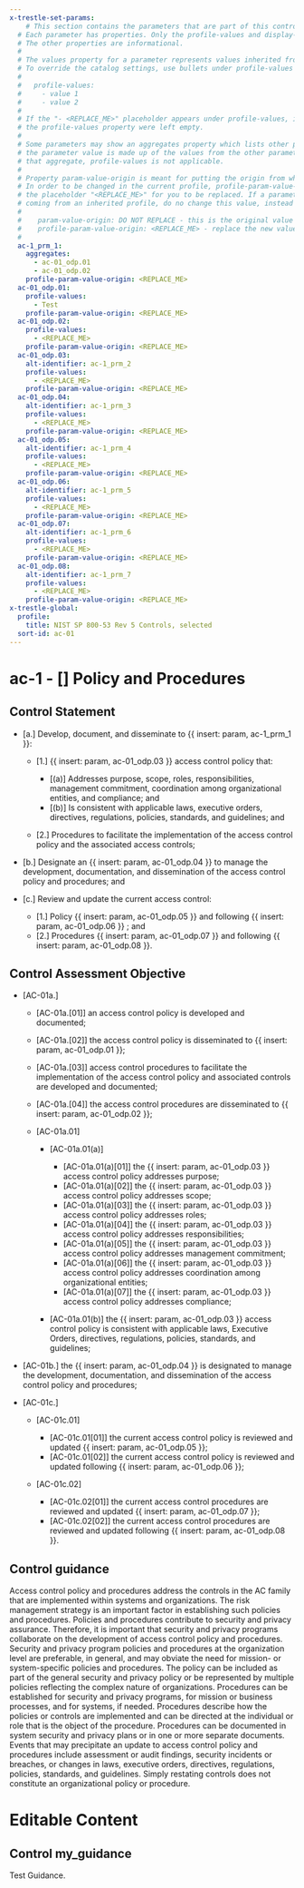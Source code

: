```yaml
---
x-trestle-set-params:
    # This section contains the parameters that are part of this control.
  # Each parameter has properties. Only the profile-values and display-name properties are editable.
  # The other properties are informational.
  #
  # The values property for a parameter represents values inherited from the OSCAL catalog.
  # To override the catalog settings, use bullets under profile-values as shown below:
  #
  #   profile-values:
  #     - value 1
  #     - value 2
  #
  # If the "- <REPLACE_ME>" placeholder appears under profile-values, it is the same as if
  # the profile-values property were left empty.
  #
  # Some parameters may show an aggregates property which lists other parameters. This means
  # the parameter value is made up of the values from the other parameters. For parameters
  # that aggregate, profile-values is not applicable.
  #
  # Property param-value-origin is meant for putting the origin from where that parameter comes from.
  # In order to be changed in the current profile, profile-param-value-origin property will be displayed with
  # the placeholder "<REPLACE_ME>" for you to be replaced. If a parameter already has a param-value-origin
  # coming from an inherited profile, do no change this value, instead use profile-param-value-origin as follows:
  #
  #    param-value-origin: DO NOT REPLACE - this is the original value
  #    profile-param-value-origin: <REPLACE_ME> - replace the new value required HERE
  #
  ac-1_prm_1:
    aggregates:
      - ac-01_odp.01
      - ac-01_odp.02
    profile-param-value-origin: <REPLACE_ME>
  ac-01_odp.01:
    profile-values:
      - Test
    profile-param-value-origin: <REPLACE_ME>
  ac-01_odp.02:
    profile-values:
      - <REPLACE_ME>
    profile-param-value-origin: <REPLACE_ME>
  ac-01_odp.03:
    alt-identifier: ac-1_prm_2
    profile-values:
      - <REPLACE_ME>
    profile-param-value-origin: <REPLACE_ME>
  ac-01_odp.04:
    alt-identifier: ac-1_prm_3
    profile-values:
      - <REPLACE_ME>
    profile-param-value-origin: <REPLACE_ME>
  ac-01_odp.05:
    alt-identifier: ac-1_prm_4
    profile-values:
      - <REPLACE_ME>
    profile-param-value-origin: <REPLACE_ME>
  ac-01_odp.06:
    alt-identifier: ac-1_prm_5
    profile-values:
      - <REPLACE_ME>
    profile-param-value-origin: <REPLACE_ME>
  ac-01_odp.07:
    alt-identifier: ac-1_prm_6
    profile-values:
      - <REPLACE_ME>
    profile-param-value-origin: <REPLACE_ME>
  ac-01_odp.08:
    alt-identifier: ac-1_prm_7
    profile-values:
      - <REPLACE_ME>
    profile-param-value-origin: <REPLACE_ME>
x-trestle-global:
  profile:
    title: NIST SP 800-53 Rev 5 Controls, selected
  sort-id: ac-01
---
```


# ac-1 - \[\] Policy and Procedures

## Control Statement

- \[a.\] Develop, document, and disseminate to {{ insert: param, ac-1_prm_1 }}:

  - \[1.\]  {{ insert: param, ac-01_odp.03 }} access control policy that:

    - \[(a)\] Addresses purpose, scope, roles, responsibilities, management commitment, coordination among organizational entities, and compliance; and
    - \[(b)\] Is consistent with applicable laws, executive orders, directives, regulations, policies, standards, and guidelines; and

  - \[2.\] Procedures to facilitate the implementation of the access control policy and the associated access controls;

- \[b.\] Designate an {{ insert: param, ac-01_odp.04 }} to manage the development, documentation, and dissemination of the access control policy and procedures; and

- \[c.\] Review and update the current access control:

  - \[1.\] Policy {{ insert: param, ac-01_odp.05 }} and following {{ insert: param, ac-01_odp.06 }} ; and
  - \[2.\] Procedures {{ insert: param, ac-01_odp.07 }} and following {{ insert: param, ac-01_odp.08 }}.

## Control Assessment Objective

- \[AC-01a.\]

  - \[AC-01a.[01]\] an access control policy is developed and documented;
  - \[AC-01a.[02]\] the access control policy is disseminated to {{ insert: param, ac-01_odp.01 }};
  - \[AC-01a.[03]\] access control procedures to facilitate the implementation of the access control policy and associated controls are developed and documented;
  - \[AC-01a.[04]\] the access control procedures are disseminated to {{ insert: param, ac-01_odp.02 }};
  - \[AC-01a.01\]

    - \[AC-01a.01(a)\]

      - \[AC-01a.01(a)[01]\] the {{ insert: param, ac-01_odp.03 }} access control policy addresses purpose;
      - \[AC-01a.01(a)[02]\] the {{ insert: param, ac-01_odp.03 }} access control policy addresses scope;
      - \[AC-01a.01(a)[03]\] the {{ insert: param, ac-01_odp.03 }} access control policy addresses roles;
      - \[AC-01a.01(a)[04]\] the {{ insert: param, ac-01_odp.03 }} access control policy addresses responsibilities;
      - \[AC-01a.01(a)[05]\] the {{ insert: param, ac-01_odp.03 }} access control policy addresses management commitment;
      - \[AC-01a.01(a)[06]\] the {{ insert: param, ac-01_odp.03 }} access control policy addresses coordination among organizational entities;
      - \[AC-01a.01(a)[07]\] the {{ insert: param, ac-01_odp.03 }} access control policy addresses compliance;

    - \[AC-01a.01(b)\] the {{ insert: param, ac-01_odp.03 }} access control policy is consistent with applicable laws, Executive Orders, directives, regulations, policies, standards, and guidelines;

- \[AC-01b.\] the {{ insert: param, ac-01_odp.04 }} is designated to manage the development, documentation, and dissemination of the access control policy and procedures;

- \[AC-01c.\]

  - \[AC-01c.01\]

    - \[AC-01c.01[01]\] the current access control policy is reviewed and updated {{ insert: param, ac-01_odp.05 }};
    - \[AC-01c.01[02]\] the current access control policy is reviewed and updated following {{ insert: param, ac-01_odp.06 }};

  - \[AC-01c.02\]

    - \[AC-01c.02[01]\] the current access control procedures are reviewed and updated {{ insert: param, ac-01_odp.07 }};
    - \[AC-01c.02[02]\] the current access control procedures are reviewed and updated following {{ insert: param, ac-01_odp.08 }}.

## Control guidance

Access control policy and procedures address the controls in the AC family that are implemented within systems and organizations. The risk management strategy is an important factor in establishing such policies and procedures. Policies and procedures contribute to security and privacy assurance. Therefore, it is important that security and privacy programs collaborate on the development of access control policy and procedures. Security and privacy program policies and procedures at the organization level are preferable, in general, and may obviate the need for mission- or system-specific policies and procedures. The policy can be included as part of the general security and privacy policy or be represented by multiple policies reflecting the complex nature of organizations. Procedures can be established for security and privacy programs, for mission or business processes, and for systems, if needed. Procedures describe how the policies or controls are implemented and can be directed at the individual or role that is the object of the procedure. Procedures can be documented in system security and privacy plans or in one or more separate documents. Events that may precipitate an update to access control policy and procedures include assessment or audit findings, security incidents or breaches, or changes in laws, executive orders, directives, regulations, policies, standards, and guidelines. Simply restating controls does not constitute an organizational policy or procedure.

# Editable Content

<!-- Make additions and edits below -->
<!-- The above represents the contents of the control as received by the profile, prior to additions. -->
<!-- If the profile makes additions to the control, they will appear below. -->
<!-- The above markdown may not be edited but you may edit the content below, and/or introduce new additions to be made by the profile. -->
<!-- If there is a yaml header at the top, parameter values may be edited. Use --set-parameters to incorporate the changes during assembly. -->
<!-- The content here will then replace what is in the profile for this control, after running profile-assemble. -->
<!-- The current profile has no added parts for this control, but you may add new ones here. -->
<!-- Each addition must have a heading either of the form ## Control my_addition_name -->
<!-- or ## Part a. (where the a. refers to one of the control statement labels.) -->
<!-- "## Control" parts are new parts added after the statement part. -->
<!-- "## Part" parts are new parts added into the top-level statement part with that label. -->
<!-- Subparts may be added with nested hash levels of the form ### My Subpart Name -->
<!-- underneath the parent ## Control or ## Part being added -->
<!-- See https://oscal-compass.github.io/compliance-trestle/tutorials/ssp_profile_catalog_authoring/ssp_profile_catalog_authoring for guidance. -->

## Control my_guidance
Test Guidance.
